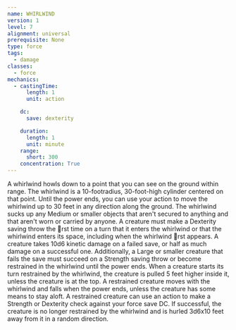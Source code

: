 ```yaml
---
name: WHIRLWIND
version: 1
level: 7
alignment: universal
prerequisite: None
type: force
tags:
  - damage
classes:
  - force
mechanics:
  - castingTime:
      length: 1
      unit: action

    dc:
      save: dexterity

    duration:
      length: 1
      unit: minute
    range:
      short: 300
    concentration: True
---
```

A whirlwind howls down to a point that you can see
on the ground within range. The whirlwind is a 10-footradius,
30-foot-high cylinder centered on that point.
Until the power ends, you can use your action to move
the whirlwind up to 30 feet in any direction along the
ground. The whirlwind sucks up any Medium or
smaller objects that aren't secured to anything and
that aren't worn or carried by anyone.
A creature must make a Dexterity saving throw the
􀃕rst time on a turn that it enters the whirlwind or that
the whirlwind enters its space, including when the
whirlwind 􀃕rst appears. A creature takes 10d6 kinetic
damage on a failed save, or half as much damage on a
successful one. Additionally, a Large or smaller
creature that fails the save must succeed on a Strength
saving throw or become restrained in the whirlwind
until the power ends. When a creature starts its turn
restrained by the whirlwind, the creature is pulled 5
feet higher inside it, unless the creature is at the top. A
restrained creature moves with the whirlwind and falls
when the power ends, unless the creature has some
means to stay aloft.
A restrained creature can use an action to make a
Strength or Dexterity check against your force save DC.
If successful, the creature is no longer restrained by
the whirlwind and is hurled 3d6x10 feet away from it in
a random direction.

    